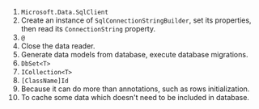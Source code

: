 1. `Microsoft.Data.SqlClient`
2. Create an instance of `SqlConnectionStringBuilder`, set its properties, then read its `ConnectionString` property.
3. `@`
4. Close the data reader.
5. Generate data models from database, execute database migrations.
6. `DbSet<T>`
7. `ICollection<T>`
8. `[ClassName]Id`
9. Because it can do more than annotations, such as rows initialization.
10. To cache some data which doesn't need to be included in database.